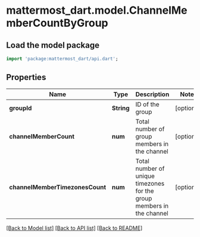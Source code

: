 # mattermost_dart.model.ChannelMemberCountByGroup

## Load the model package
```dart
import 'package:mattermost_dart/api.dart';
```

## Properties
Name | Type | Description | Notes
------------ | ------------- | ------------- | -------------
**groupId** | **String** | ID of the group | [optional] 
**channelMemberCount** | **num** | Total number of group members in the channel | [optional] 
**channelMemberTimezonesCount** | **num** | Total number of unique timezones for the group members in the channel | [optional] 

[[Back to Model list]](../README.md#documentation-for-models) [[Back to API list]](../README.md#documentation-for-api-endpoints) [[Back to README]](../README.md)



